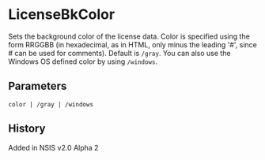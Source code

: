 # LicenseBkColor

Sets the background color of the license data. Color is specified using the form RRGGBB (in hexadecimal, as in HTML, only minus the leading '#', since # can be used for comments). Default is `/gray`. You can also use the Windows OS defined color by using `/windows`.

## Parameters

    color | /gray | /windows

## History

Added in NSIS v2.0 Alpha 2
